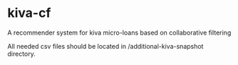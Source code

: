 # kiva-cf
A recommender system for kiva micro-loans based on collaborative filtering

All needed csv files should be located in /additional-kiva-snapshot directory.